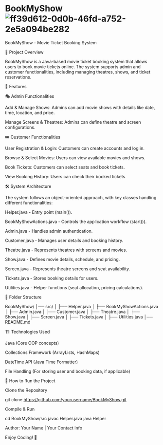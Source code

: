 # BookMyShow![ff39d612-0d0b-46fd-a752-2e5a094be282](https://github.com/user-attachments/assets/0e75eb42-5a7f-4f01-8b59-df836d419949)
BookMyShow - Movie Ticket Booking System

📌 Project Overview

BookMyShow is a Java-based movie ticket booking system that allows users to book movie tickets online. The system supports admin and customer functionalities, including managing theatres, shows, and ticket reservations.

🚀 Features

🎭 Admin Functionalities

Add & Manage Shows: Admins can add movie shows with details like date, time, location, and price.

Manage Screens & Theatres: Admins can define theatre and screen configurations.

🎟️ Customer Functionalities

User Registration & Login: Customers can create accounts and log in.

Browse & Select Movies: Users can view available movies and shows.

Book Tickets: Customers can select seats and book tickets.

View Booking History: Users can check their booked tickets.

🛠️ System Architecture

The system follows an object-oriented approach, with key classes handling different functionalities:

Helper.java - Entry point (main()).

BookMyShowActions.java - Controls the application workflow (start()).

Admin.java - Handles admin authentication.

Customer.java - Manages user details and booking history.

Theatre.java - Represents theatres with screens and movies.

Show.java - Defines movie details, schedule, and pricing.

Screen.java - Represents theatre screens and seat availability.

Tickets.java - Stores booking details for users.

Utilities.java - Helper functions (seat allocation, pricing calculations).

📂 Folder Structure

BookMyShow/
│── src/
│   ├── Helper.java
│   ├── BookMyShowActions.java
│   ├── Admin.java
│   ├── Customer.java
│   ├── Theatre.java
│   ├── Show.java
│   ├── Screen.java
│   ├── Tickets.java
│   ├── Utilities.java
│── README.md

🏗️ Technologies Used

Java (Core OOP concepts)

Collections Framework (ArrayLists, HashMaps)

DateTime API (Java Time Formatter)

File Handling (For storing user and booking data, if applicable)

🔧 How to Run the Project

Clone the Repository

git clone https://github.com/yourusername/BookMyShow.git

Compile & Run

cd BookMyShow/src
javac Helper.java
java Helper

Author: Your Name | Your Contact Info

Enjoy Coding! 🚀

